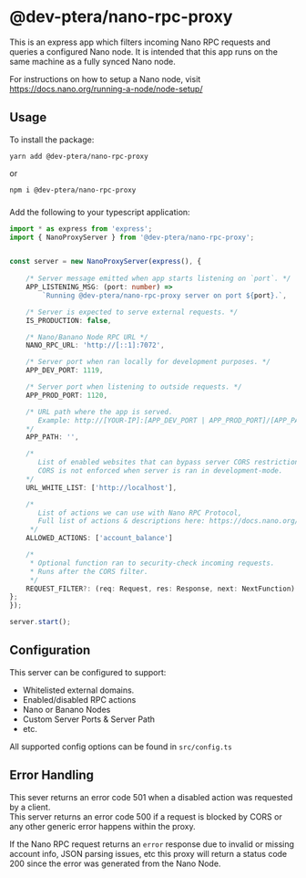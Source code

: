 # @dev-ptera/nano-rpc-proxy

This is an express app which filters incoming Nano RPC requests and queries a configured Nano node.  It is intended that this app runs on the same machine as a fully synced Nano node.

For instructions on how to setup a Nano node, visit https://docs.nano.org/running-a-node/node-setup/

## Usage

To install the package:

`yarn add @dev-ptera/nano-rpc-proxy`

or

`npm i @dev-ptera/nano-rpc-proxy`

###
Add the following to your typescript application:
```ts
import * as express from 'express';
import { NanoProxyServer } from '@dev-ptera/nano-rpc-proxy';


const server = new NanoProxyServer(express(), {
    
    /* Server message emitted when app starts listening on `port`. */
    APP_LISTENING_MSG: (port: number) => 
        `Running @dev-ptera/nano-rpc-proxy server on port ${port}.`,

    /* Server is expected to serve external requests. */
    IS_PRODUCTION: false,

    /* Nano/Banano Node RPC URL */
    NANO_RPC_URL: 'http://[::1]:7072',

    /* Server port when ran locally for development purposes. */
    APP_DEV_PORT: 1119,

    /* Server port when listening to outside requests. */
    APP_PROD_PORT: 1120,

    /* URL path where the app is served.  
       Example: http://[YOUR-IP]:[APP_DEV_PORT | APP_PROD_PORT]/[APP_PATH] 
    */
    APP_PATH: '',

    /* 
       List of enabled websites that can bypass server CORS restriction.
       CORS is not enforced when server is ran in development-mode.
    */
    URL_WHITE_LIST: ['http://localhost'],

    /*
       List of actions we can use with Nano RPC Protocol,
       Full list of actions & descriptions here: https://docs.nano.org/commands/rpc-protocol
     */
    ALLOWED_ACTIONS: ['account_balance']

    /*
     * Optional function ran to security-check incoming requests.
     * Runs after the CORS filter.
     */
    REQUEST_FILTER?: (req: Request, res: Response, next: NextFunction) => void;
};
});

server.start();
```


## Configuration

This server can be configured to support:

- Whitelisted external domains.
- Enabled/disabled RPC actions
- Nano or Banano Nodes
- Custom Server Ports & Server Path
- etc.

All supported config options can be found in `src/config.ts`


## Error Handling

This sever returns an error code 501 when a disabled action was requested by a client.  
This server returns an error code 500 if a request is blocked by CORS or any other generic error happens within the proxy.


If the Nano RPC request returns an `error` response due to invalid or missing account info, JSON parsing issues, etc this proxy will return a status code 200 since the error was generated from the Nano Node.
